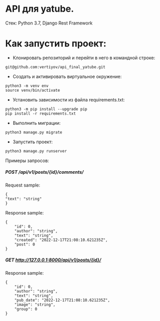 # API для yatube. 

Стек: Python 3.7, Django Rest Framework

# Как запустить проект:

- Клонировать репозиторий и перейти в него в командной строке:
```
git@github.com:vertiyov/api_final_yatube.git
```

- Cоздать и активировать виртуальное окружение:
```
python3 -m venv env
source venv/bin/activate
```
- Установить зависимости из файла requirements.txt:
```
python3 -m pip install --upgrade pip
pip install -r requirements.txt
```
- Выполнить миграции:
```
python3 manage.py migrate
```
- Запустить проект:
```
python3 manage.py runserver
```

Примеры запросов:

##### POST /api/v1/posts/{id}/comments/

Request sample:
```
{
"text": "string"
}
``` 
Response sample:
```
{
    "id": 0,
    "author": "string",
    "text": "string",
    "created": "2022-12-17T21:08:10.621235Z",
    "post": 0
}
```

##### GET http://127.0.0.1:8000/api/v1/posts/{id}/

Response sample:
```
{
    "id": 0,
    "author": "string",
    "text": "string",
    "pub_date": "2022-12-17T21:08:10.621235Z",
    "image": "string",
    "group": 0
}
```

